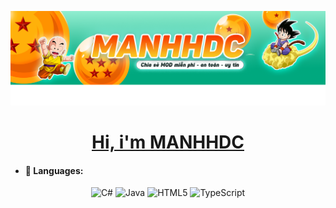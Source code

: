 ![alt text](https://github.com/nguyenbamanh1/nguyenbamanh1/blob/main/banner.png)
<a href = "https://manhhdc.id.vn">
    <h1 align="center">Hi, i'm MANHHDC</h1>
</a>
  - #### 💬 Languages:
<div align="center"> 
    
![C#](https://img.shields.io/badge/c%23-%23239120.svg?style=for-the-badge&logo=csharp&logoColor=white) 
![Java](https://img.shields.io/badge/java-%23ED8B00.svg?style=for-the-badge&logo=openjdk&logoColor=white) 
![HTML5](https://img.shields.io/badge/html5-%23E34F26.svg?style=for-the-badge&logo=html5&logoColor=white) 
![TypeScript](https://img.shields.io/badge/typescript-%23007ACC.svg?style=for-the-badge&logo=typescript&logoColor=white) 

</div>
